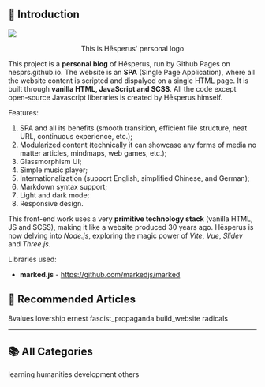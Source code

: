 ## 🎁 Introduction

<img src="https://img1.tucang.cc/api/image/show/6c24d2f07bf7cdc817e1dc57ecedfb23" style="object-fit: cover; aspect-ratio: 7/4;"/>
<p style="text-align: center">This is Hēsperus' personal logo</p>

This project is a **personal blog** of Hēsperus, run by Github Pages on hesprs.github.io. The website is an **SPA** (Single Page Application), where all the website content is scripted and dispalyed on a single HTML page. It is built through **vanilla HTML, JavaScript and SCSS**. All the code except open-source Javascript liberaries is created by Hēsperus himself.

Features:
1. SPA and all its benefits (smooth transition, efficient file structure, neat URL, continuous experience, etc.);
2. Modularized content (technically it can showcase any forms of media no matter articles, mindmaps, web games, etc.);
3. Glassmorphism UI;
4. Simple music player;
5. Internationalization (support English, simplified Chinese, and German);
6. Markdown syntax support;
7. Light and dark mode;
8. Responsive design.

This front-end work uses a very **primitive technology stack** (vanilla HTML, JS and SCSS), making it like a website produced 30 years ago. Hēsperus is now delving into _Node.js_, exploring the magic power of _Vite_, _Vue_, _Slidev_ and _Three.js_.

Libraries used:
- **marked.js** - https://github.com/markedjs/marked

## 🤩 Recommended Articles

<div class="directory">
    <article-card>8values</article-card>
    <article-card>lovership</article-card>
    <article-card>ernest</article-card>
    <article-card>fascist_propaganda</article-card>
    <article-card>build_website</article-card>
    <article-card>radicals</article-card>
</div>

---

## 📚 All Categories

<div class="directory">
    <article-card>learning</article-card>
    <article-card>humanities</article-card>
    <article-card>development</article-card>
    <article-card>others</article-card>
</div>
